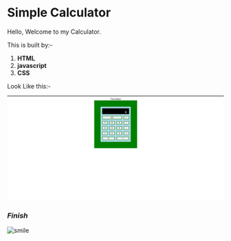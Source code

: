 # Simple Calculator

Hello, Welcome to my Calculator.

This is  built by:-

1. **HTML**
1. **javascript**
1. **CSS**
 
 Look Like this:-

 ![calc](image.png)

 ### *Finish*

![smile](https://tse4.mm.bing.net/th?id=OIP.XoUPlYySa_Y9ocrx48s1yAHaHa&pid=Api&P=0&w=300&h=70) 
